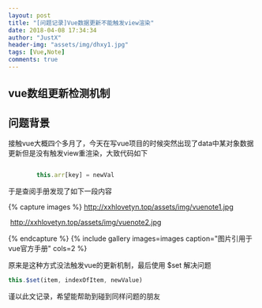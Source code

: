 ```yaml
---
layout: post
title: "[问题记录]Vue数据更新不能触发view渲染"
date: 2018-04-08 17:34:34
author: "JustX"
header-img: "assets/img/dhxy1.jpg"
tags: [Vue,Note]
comments: true
---
```


<h2>vue数组更新检测机制</h2>

## 问题背景

接触vue大概四个多月了，今天在写vue项目的时候突然出现了data中某对象数据更新但是没有触发view重渲染，大致代码如下



```js

		this.arr[key] = newVal

```



于是查阅手册发现了如下一段内容

{% capture images %}
    http://xxhlovetyn.top/assets/img/vuenote1.jpg

​    http://xxhlovetyn.top/assets/img/vuenote2.jpg

{% endcapture %}
{% include gallery images=images caption="图片引用于vue官方手册" cols=2 %}

原来是这种方式没法触发vue的更新机制，最后使用 $set 解决问题



```js
this.$set(item, indexOfItem, newValue)
```

谨以此文记录，希望能帮助到碰到同样问题的朋友